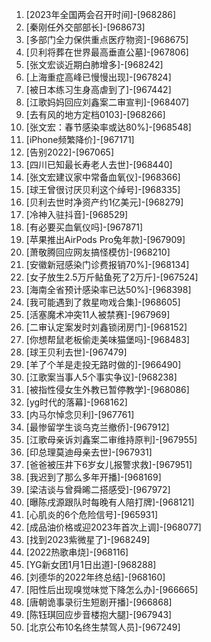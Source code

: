 
1. [2023年全国两会召开时间]-[968286]
1. [秦刚任外交部部长]-[968673]
1. [多部门全力保供重点医疗物资]-[968675]
1. [贝利将葬在世界最高垂直公墓]-[967806]
1. [张文宏谈近期白肺增多]-[968242]
1. [上海重症高峰已慢慢出现]-[967824]
1. [被日本练习生身高虐到了]-[967442]
1. [江歌妈妈回应刘鑫案二审宣判]-[968407]
1. [去有风的地方定档0103]-[968266]
1. [张文宏：春节感染率或达80%]-[968548]
1. [iPhone频繁降价]-[967171]
1. [告别2022]-[967065]
1. [四川已知最长寿老人去世]-[968440]
1. [张文宏建议家中常备血氧仪]-[968366]
1. [球王曾很讨厌贝利这个绰号]-[968335]
1. [贝利去世时净资产约1亿美元]-[968279]
1. [冷神入驻抖音]-[968529]
1. [有必要买血氧仪吗]-[967871]
1. [苹果推出AirPods Pro兔年款]-[967909]
1. [萧敬腾回应网友搞怪模仿]-[968210]
1. [安徽新冠感染门诊费报销70%]-[968134]
1. [女子放生2.5万斤鲇鱼死了2万斤]-[967524]
1. [海南全省预计感染率已达50%]-[968398]
1. [我可能遇到了救星吻戏合集]-[968605]
1. [活塞魔术冲突11人被禁赛]-[967969]
1. [二审认定案发时刘鑫锁闭房门]-[968152]
1. [你想帮鼠老板偷走美味猫堡吗]-[968483]
1. [球王贝利去世]-[967479]
1. [羊了个羊是走投无路时做的]-[966490]
1. [江歌案当事人5个事实争议]-[968238]
1. [被指性侵女生外教已暂停教学]-[968086]
1. [yg时代的落幕]-[968162]
1. [内马尔悼念贝利]-[967761]
1. [最惨留学生谈乌克兰撤侨]-[967912]
1. [江歌母亲诉刘鑫案二审维持原判]-[967955]
1. [印总理莫迪母亲去世]-[967931]
1. [爸爸被压井下6岁女儿报警求救]-[967951]
1. [我迟到了那么多年开播]-[968169]
1. [梁洁谈与曾舜晞二搭感受]-[967972]
1. [曝陈戌源跟队时每晚有人陪打牌]-[968121]
1. [心肌炎的6个危险信号]-[965931]
1. [成品油价格或迎2023年首次上调]-[968077]
1. [找到2023紫微星了]-[968249]
1. [2022热歌串烧]-[968116]
1. [YG新女团1月1日出道]-[968288]
1. [刘德华的2022年终总结]-[968160]
1. [阳性后出现嗅觉味觉下降怎么办]-[966665]
1. [唐朝诡事录衍生短剧开播]-[966868]
1. [陈钰琪回应步音楼抱大腿]-[967943]
1. [北京公布10名终生禁驾人员]-[967249]